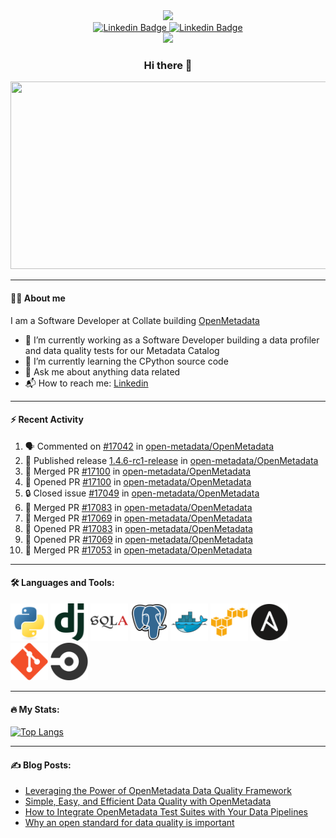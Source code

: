 <div id="header" align="center">
  <img src="https://media.giphy.com/media/5eLDrEaRGHegx2FeF2/giphy.gif" width="100"/>
</div>
<div id="badges" align="center">
  <a href="https://www.linkedin.com/in/teddycrepineau/">
    <img src="https://shields.io/badge/Linkedin-blue?logo=linkedin&logoColor=white&style=for-the-badge" alt="Linkedin Badge"/>
  </a>
  <a href="https://medium.com/@teddycrpineau">
    <img src="https://shields.io/badge/Medium-black?logo=medium&logoColor=white&style=for-the-badge" alt="Linkedin Badge"/>
  </a>
</div>
<div align="center">
  <img src="https://komarev.com/ghpvc/?username=TeddyCr&color=blue&style=flat-square" />
</div>

<h3 align="center">
Hi there 👋
</h3>
<div align="center">
  <img src="https://media.giphy.com/media/L8K62iTDkzGX6/giphy.gif" width="600" height="300"/>
</div>

---

#### :technologist: About me
I am a Software Developer at Collate building <a href="https://open-metadata.org"/>OpenMetadata</a>
- 🔭 I’m currently working as a Software Developer building a data profiler and data quality tests for our Metadata Catalog
- 🐍 I’m currently learning the CPython source code
- 💬 Ask me about anything data related
- 📬 How to reach me: [Linkedin](https://shields.io/badge/Linkedin-blue?logo=linkedin&logoColor=white&style=for-the-badge)

---

#### ⚡️ Recent Activity
<!--START_SECTION:activity-->
1. 🗣 Commented on [#17042](https://github.com/open-metadata/OpenMetadata/issues/17042#issuecomment-2245322195) in [open-metadata/OpenMetadata](https://github.com/open-metadata/OpenMetadata)
2. 🚀 Published release [1.4.6-rc1-release](https://github.com/open-metadata/OpenMetadata/releases/tag/1.4.6-rc1-release) in [open-metadata/OpenMetadata](https://github.com/open-metadata/OpenMetadata)
3. 🎉 Merged PR [#17100](https://github.com/open-metadata/OpenMetadata/pull/17100) in [open-metadata/OpenMetadata](https://github.com/open-metadata/OpenMetadata)
4. 💪 Opened PR [#17100](https://github.com/open-metadata/OpenMetadata/pull/17100) in [open-metadata/OpenMetadata](https://github.com/open-metadata/OpenMetadata)
5. 🔒 Closed issue [#17049](https://github.com/open-metadata/OpenMetadata/issues/17049) in [open-metadata/OpenMetadata](https://github.com/open-metadata/OpenMetadata)
6. 🎉 Merged PR [#17083](https://github.com/open-metadata/OpenMetadata/pull/17083) in [open-metadata/OpenMetadata](https://github.com/open-metadata/OpenMetadata)
7. 🎉 Merged PR [#17069](https://github.com/open-metadata/OpenMetadata/pull/17069) in [open-metadata/OpenMetadata](https://github.com/open-metadata/OpenMetadata)
8. 💪 Opened PR [#17083](https://github.com/open-metadata/OpenMetadata/pull/17083) in [open-metadata/OpenMetadata](https://github.com/open-metadata/OpenMetadata)
9. 💪 Opened PR [#17069](https://github.com/open-metadata/OpenMetadata/pull/17069) in [open-metadata/OpenMetadata](https://github.com/open-metadata/OpenMetadata)
10. 🎉 Merged PR [#17053](https://github.com/open-metadata/OpenMetadata/pull/17053) in [open-metadata/OpenMetadata](https://github.com/open-metadata/OpenMetadata)
<!--END_SECTION:activity-->

---

#### :hammer_and_wrench: Languages and Tools:
<div>
   <img src="https://github.com/devicons/devicon/blob/master/icons/python/python-original.svg" width="60" height="60"/>
   <img src="https://github.com/devicons/devicon/blob/master/icons/django/django-plain.svg" width="60" height="60"/>
   <img src="https://github.com/devicons/devicon/blob/master/icons/sqlalchemy/sqlalchemy-original.svg" width="60" height="60"/>
   <img src="https://github.com/devicons/devicon/blob/master/icons/postgresql/postgresql-original.svg" width="60" height="60"/>
   <img src="https://github.com/devicons/devicon/blob/master/icons/docker/docker-original.svg" width="60" height="60"/>
   <img src="https://github.com/devicons/devicon/blob/master/icons/amazonwebservices/amazonwebservices-original.svg" width="60" height="60"/>
   <img src="https://github.com/devicons/devicon/blob/master/icons/ansible/ansible-original.svg" width="60" height="60"/>
   <img src="https://github.com/devicons/devicon/blob/master/icons/git/git-original.svg" width="60" height="60"/>
   <img src="https://github.com/devicons/devicon/blob/master/icons/circleci/circleci-plain.svg" width="60" height="60"/>
</div>

---

#### 🔥 My Stats:
[![Top Langs](https://github-readme-stats.vercel.app/api/top-langs/?username=TeddyCr&layout=compact&hide=javascript,html,css)](https://github.com/anuraghazra/github-readme-stats)

---

#### ✍️ Blog Posts:
<!-- BLOG-POST-LIST:START -->
- [Leveraging the Power of OpenMetadata Data Quality Framework](https://blog.open-metadata.org/leveraging-the-power-of-openmetadata-data-quality-framework-385ba2d8eaf?source=rss-16e0670af08f------2)
- [Simple, Easy, and Efficient Data Quality with OpenMetadata](https://blog.open-metadata.org/simple-easy-and-efficient-data-quality-with-openmetadata-1c4e7d329364?source=rss-16e0670af08f------2)
- [How to Integrate OpenMetadata Test Suites with Your Data Pipelines](https://blog.open-metadata.org/how-to-integrate-openmetadata-test-suites-with-your-data-pipelines-d83fb55fa494?source=rss-16e0670af08f------2)
- [Why an open standard for data quality is important](https://blog.open-metadata.org/why-are-we-building-a-data-quality-standard-1753fae87259?source=rss-16e0670af08f------2)
<!-- BLOG-POST-LIST:END -->
